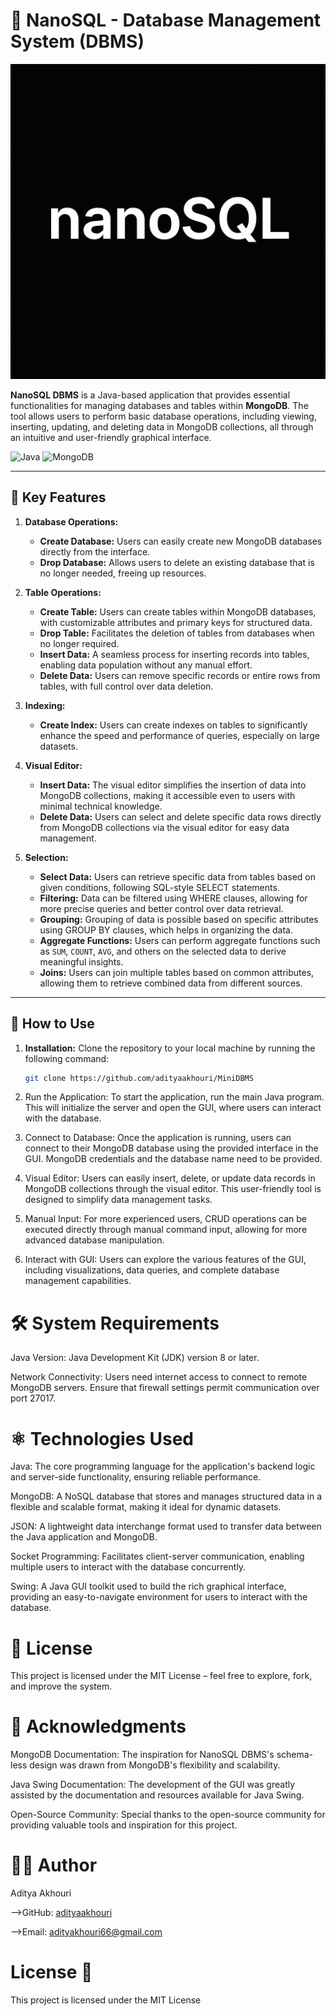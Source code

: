 # 📂 NanoSQL - Database Management System (DBMS)

![GIF](https://github.com/Adityaakhouri/NanoSQL/blob/main/NANOSQL.png?raw=true)

**NanoSQL DBMS** is a Java-based application that provides essential functionalities for managing databases and tables within **MongoDB**. The tool allows users to perform basic database operations, including viewing, inserting, updating, and deleting data in MongoDB collections, all through an intuitive and user-friendly graphical interface.

![Java](https://img.shields.io/badge/Java-ED8B00?style=for-the-badge&logo=openjdk&logoColor=white)
![MongoDB](https://img.shields.io/badge/MongoDB-4EA94B?style=for-the-badge&logo=mongodb&logoColor=white)

---

## 🎯 Key Features

1. **Database Operations:**
   - **Create Database:** Users can easily create new MongoDB databases directly from the interface.
   - **Drop Database:** Allows users to delete an existing database that is no longer needed, freeing up resources.

2. **Table Operations:**
   - **Create Table:** Users can create tables within MongoDB databases, with customizable attributes and primary keys for structured data.
   - **Drop Table:** Facilitates the deletion of tables from databases when no longer required.
   - **Insert Data:** A seamless process for inserting records into tables, enabling data population without any manual effort.
   - **Delete Data:** Users can remove specific records or entire rows from tables, with full control over data deletion.

3. **Indexing:**
   - **Create Index:** Users can create indexes on tables to significantly enhance the speed and performance of queries, especially on large datasets.

4. **Visual Editor:**
   - **Insert Data:** The visual editor simplifies the insertion of data into MongoDB collections, making it accessible even to users with minimal technical knowledge.
   - **Delete Data:** Users can select and delete specific data rows directly from MongoDB collections via the visual editor for easy data management.

5. **Selection:**
   - **Select Data:** Users can retrieve specific data from tables based on given conditions, following SQL-style SELECT statements.
   - **Filtering:** Data can be filtered using WHERE clauses, allowing for more precise queries and better control over data retrieval.
   - **Grouping:** Grouping of data is possible based on specific attributes using GROUP BY clauses, which helps in organizing the data.
   - **Aggregate Functions:** Users can perform aggregate functions such as `SUM`, `COUNT`, `AVG`, and others on the selected data to derive meaningful insights.
   - **Joins:** Users can join multiple tables based on common attributes, allowing them to retrieve combined data from different sources.

---

## 🚀 How to Use

1. **Installation:** Clone the repository to your local machine by running the following command:
   ```bash
   git clone https://github.com/adityaakhouri/MiniDBMS
   
2. Run the Application: To start the application, run the main Java program. This will initialize the server and open the GUI, where users can interact with the database.

3. Connect to Database: Once the application is running, users can connect to their MongoDB database using the provided interface in the GUI. MongoDB credentials and the database name need to be provided.

4. Visual Editor: Users can easily insert, delete, or update data records in MongoDB collections through the visual editor. This user-friendly tool is designed to simplify data management tasks.

5. Manual Input: For more experienced users, CRUD operations can be executed directly through manual command input, allowing for more advanced database manipulation.

6. Interact with GUI: Users can explore the various features of the GUI, including visualizations, data queries, and complete database management capabilities.

# 🛠️ System Requirements
Java Version: Java Development Kit (JDK) version 8 or later.

Network Connectivity: Users need internet access to connect to remote MongoDB servers. Ensure that firewall settings permit communication over port 27017.

# ⚛️ Technologies Used


Java: The core programming language for the application's backend logic and server-side functionality, ensuring reliable performance.

MongoDB: A NoSQL database that stores and manages structured data in a flexible and scalable format, making it ideal for dynamic datasets.

JSON: A lightweight data interchange format used to transfer data between the Java application and MongoDB.

Socket Programming: Facilitates client-server communication, enabling multiple users to interact with the database concurrently.

Swing: A Java GUI toolkit used to build the rich graphical interface, providing an easy-to-navigate environment for users to interact with the database.

# 📜 License
This project is licensed under the MIT License – feel free to explore, fork, and improve the system.

# 🙌 Acknowledgments
MongoDB Documentation: The inspiration for NanoSQL DBMS's schema-less design was drawn from MongoDB's flexibility and scalability.

Java Swing Documentation: The development of the GUI was greatly assisted by the documentation and resources available for Java Swing.

Open-Source Community: Special thanks to the open-source community for providing valuable tools and inspiration for this project.

# 👩‍💻 Author
Aditya Akhouri

-->GitHub:  [adityaakhouri](https://github.com/adityaakhouri)

-->Email: [adityakhouri66@gmail.com](mailto:adityakhouri66@gmail.com)

# License 🎫
This project is licensed under the MIT License

